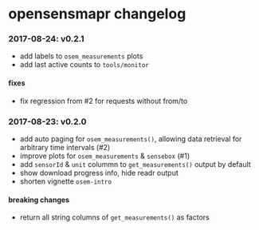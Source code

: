 # opensensmapr changelog

### 2017-08-24: v0.2.1
- add labels to `osem_measurements` plots
- add last active counts to `tools/monitor`

#### fixes
- fix regression from #2 for requests without from/to

### 2017-08-23: v0.2.0
- add auto paging for `osem_measurements()`, allowing data retrieval for arbitrary time intervals (#2)
- improve plots for `osem_measurements` & `sensebox` (#1)
- add `sensorId` & `unit` colummn to `get_measurements()` output by default
- show download progress info, hide readr output
- shorten vignette `osem-intro`

#### breaking changes
- return all string columns of `get_measurements()` as factors
